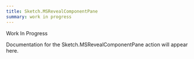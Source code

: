 ```yaml
---
title: Sketch.MSRevealComponentPane
summary: work in progress
---
```


Work In Progress

Documentation for the Sketch.MSRevealComponentPane action will appear here.
